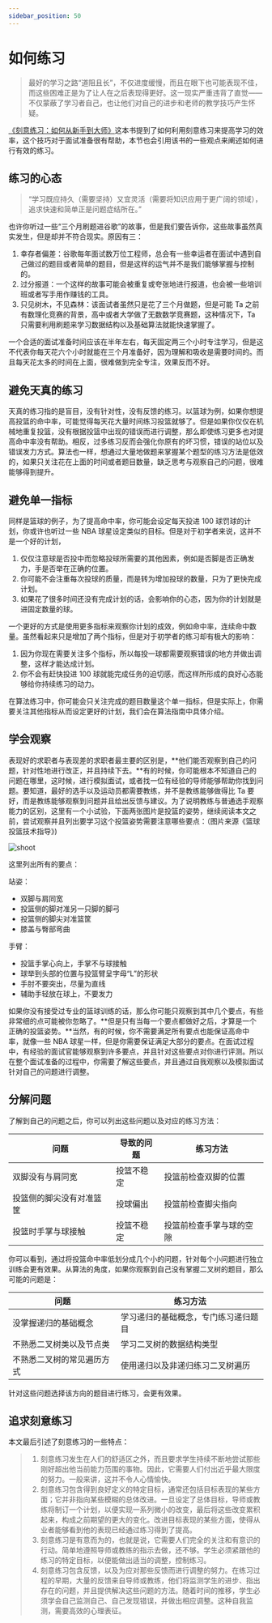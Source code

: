 ```yaml
---
sidebar_position: 50
---
```


# 如何练习

> 最好的学习之路“道阻且长”，不仅进度缓慢，而且在眼下也可能表现不佳，而这些困难正是为了让人在之后表现得更好。这一现实严重违背了直觉——不仅蒙蔽了学习者自己，也让他们对自己的进步和老师的教学技巧产生怀疑。

[《刻意练习：如何从新手到大师》](https://www.amazon.cn/dp/B01M6ZBZY3)这本书提到了如何利用刻意练习来提高学习的效率，这个技巧对于面试准备很有帮助，本节也会引用该书的一些观点来阐述如何进行有效的练习。

## 练习的心态

> “学习既应持久（需要坚持）又宜灵活（需要将知识应用于更广阔的领域），追求快速和简单正是问题症结所在。”

也许你听过一些“三个月刷题进谷歌”的故事，但是我们要告诉你，这些故事虽然真实发生，但是却并不符合现实。原因有三：

1. 幸存者偏差：谷歌每年面试数万位工程师，总会有一些幸运者在面试中遇到自己做过的题目或者简单的题目，但是这样的运气并不是我们能够掌握与控制的。
2. 过分报道：一个这样的故事可能会被重复或夸张地进行报道，也会被一些培训班或者写手用作赚钱的工具。
3. 只见树木，不见森林：该面试者虽然只是花了三个月做题，但是可能 Ta 之前有数理化竞赛的背景，高中或者大学做了无数数学竞赛题，这种情况下，Ta 只需要利用刷题来学习数据结构以及基础算法就能快速掌握了。

一个合适的面试准备时间应该在半年左右，每天固定两三个小时专注学习，但是这不代表你每天花六个小时就能在三个月准备好，因为理解和吸收是需要时间的。而且每天花太多的时间在上面，很难做到完全专注，效果反而不好。


## 避免天真的练习
天真的练习指的是盲目，没有针对性，没有反馈的练习。以篮球为例，如果你想提高投篮的命中率，可能觉得每天花大量时间练习投篮就够了。但是如果你仅仅在机械地重复投篮，没有根据投篮中出现的错误而进行调整，那么即使练习更多也对提高命中率没有帮助。相反，过多练习反而会强化你原有的坏习惯，错误的站位以及错误发力方式。算法也一样，想通过大量地做题来掌握某个题型的练习方法是低效的，如果只关注花在上面的时间或者题目数量，缺乏思考与观察自己的问题，很难能够得到提升。


## 避免单一指标
同样是篮球的例子，为了提高命中率，你可能会设定每天投进 100 球罚球的计划，你或许也听过一些 NBA 球星设定类似的目标。但是对于初学者来说，这并不是一个好的计划，
1. 仅仅注意球是否投中而忽略投球所需要的其他因素，例如是否脚是否正确发力，手是否举在正确的位置。
2. 你可能不会注重每次投球的质量，而是转为增加投球的数量，只为了更快完成计划。
3. 如果花了很多时间还没有完成计划的话，会影响你的心态，因为你的计划就是进固定数量的球。

一个更好的方式是使用更多指标来观察你计划的成效，例如命中率，连续命中数量。虽然看起来只是增加了两个指标，但是对于初学者的练习却有极大的影响：
1. 因为你现在需要关注多个指标，所以每投一球都需要观察错误的地方并做出调整，这样才能达成计划。
2. 你不会有赶快投进 100 球就能完成任务的迫切感，而这样所形成的良好心态能够给你持续练习的动力。

在算法练习中，你可能会只关注完成的题目数量这个单一指标，但是实际上，你需要关注其他指标从而设定更好的计划，我们会在算法指南中具体介绍。

## 学会观察

表现好的求职者与表现差的求职者最主要的区别是，**他们能否观察到自己的问题，针对性地进行改正，并且持续下去。**有的时候，你可能根本不知道自己的问题在哪里，这时候，进行模拟面试，或者找一位有经验的导师能够帮助你找到问题。要知道，最好的选手以及运动员都需要教练，并不是教练能够做得比 Ta 要好，而是教练能够观察到问题并且给出反馈与建议。为了说明教练与普通选手观察能力的区别，这里有一个小试验，下面两张图片是投篮的姿势，继续阅读本文之前，尝试观察并且列出要学习这个投篮姿势需要注意哪些要点：（图片来源《篮球投篮技术指导》)

![shoot](/img/analyze/shoot.jpg)

这里列出所有的要点：

站姿：
- 双脚与肩同宽
- 投篮侧的脚对准另一只脚的脚弓
- 投篮侧的脚尖对准篮筐
- 膝盖与臀部弯曲

手臂：
- 投篮手掌心向上，手掌不与球接触
- 球举到头部的位置与投篮臂呈字母“L”的形状
- 手肘不要突出，尽量为直线
- 辅助手轻放在球上，不要发力

如果你没有接受过专业的篮球训练的话，那么你可能只观察到其中几个要点，有些非常细的点可能被你忽略了。**但是只有当每一个要点都做好之后，才算是一个正确的投篮姿势。**当然，有的时候，你不需要满足所有要点也能保证高命中率，就像一些 NBA 球星一样，但是你需要保证满足大部分的要点。在面试过程中，有经验的面试官能够观察到许多要点，并且针对这些要点对你进行评测。所以在整个面试准备的过程中，你需要了解这些要点，并且通过自我观察以及模拟面试针对自己的问题进行调整。

## 分解问题

了解到自己的问题之后，你可以列出这些问题以及对应的练习方法：

| 问题                 | 导致的问题  | 练习方法                |
| -----------          | ---------   | -------                        |
| 双脚没有与肩同宽     |投篮不稳定      | 投篮前检查双脚的位置 |
| 投篮侧的脚尖没有对准篮筐 |投球偏出    | 投篮前检查脚尖指向    |
| 投篮时手掌与球接触   | 投篮不稳定      | 投篮前检查手掌与球的空隙    |

你可以看到，通过将投篮命中率低划分成几个小的问题，针对每个小问题进行独立训练会更有效果。从算法的角度，如果你观察到自己没有掌握二叉树的题目，那么可能的问题是：

| 问题        | 练习方法                |
| ----------- | -------                     |
| 没掌握递归的基础概念        | 学习递归的基础概念，专门练习递归题目        |
| 不熟悉二叉树类以及节点类    | 学习二叉树的数据结构类型    |
| 不熟悉二叉树的常见遍历方式  | 使用递归以及非递归练习二叉树遍历    |

针对这些问题选择该方向的题目进行练习，会更有效果。

## 追求刻意练习

本文最后引述了刻意练习的一些特点：

> 1. 刻意练习发生在人们的舒适区之外，而且要求学生持续不断地尝试那些刚好超出他当前能力范围的事物。因此，它需要人们付出近乎最大限度的努力。一般来讲，这并不令人心情愉快。
> 2. 刻意练习包含得到良好定义的特定目标，通常还包括目标表现的某些方面；它并非指向某些模糊的总体改进。一旦设定了总体目标，导师或教练将制订一个计划，以便实现一系列微小的改变，最后将这些改变累积起来，构成之前期望的更大的变化。改进目标表现的某些方面，使得从业者能够看到他的表现已经通过练习得到了提高。
> 3. 刻意练习是有意而为的，也就是说，它需要人们完全的关注和有意识的行动。简单地遵照导师或教练的指示去做，还不够。学生必须紧跟他的练习的特定目标，以便能做出适当的调整，控制练习。
> 4. 刻意练习包含反馈，以及为应对那些反馈而进行调整的努力。在练习过程的早期，大量的反馈来自导师或教练，他们将监测学生的进步、指出存在的问题，并且提供解决这些问题的方法。随着时间的推移，学生必须学会自己监测自己、自己发现错误，并做出相应调整。这种自我监测，需要高效的心理表征。
